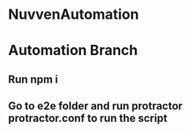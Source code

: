 # NuvvenAutomation 
# Automation Branch

## Run  npm i
## Go to e2e folder  and run protractor protractor.conf to run the script
